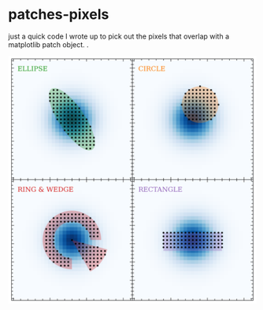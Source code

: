# patches-pixels
just a quick code I wrote up to pick out the pixels that overlap with a matplotlib patch object. 
.  

![example of code](patches2D-overlay.png)

